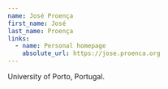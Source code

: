 ```yaml
---
name: José Proença
first_name: José
last_name: Proença
links:
  - name: Personal homepage
    absolute_url: https://jose.proenca.org
---
```


University of Porto, Portugal.

